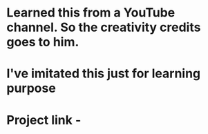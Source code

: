 # Learned this from  a YouTube channel. So the creativity credits goes to him.
# I've imitated this just for learning purpose
# Project link - 

